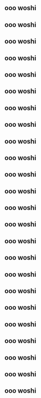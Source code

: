 ## ooo woshi

## ooo woshi

## ooo woshi

## ooo woshi

## ooo woshi

## ooo woshi

## ooo woshi

## ooo woshi

## ooo woshi

## ooo woshi

## ooo woshi

## ooo woshi

## ooo woshi

## ooo woshi

## ooo woshi

## ooo woshi

## ooo woshi

## ooo woshi

## ooo woshi

## ooo woshi

## ooo woshi

## ooo woshi

## ooo woshi

## ooo woshi
